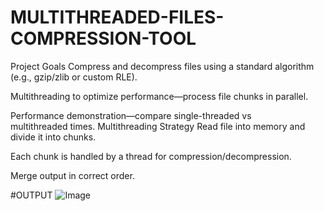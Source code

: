 # MULTITHREADED-FILES-COMPRESSION-TOOL
 Project Goals
Compress and decompress files using a standard algorithm (e.g., gzip/zlib or custom RLE).

Multithreading to optimize performance—process file chunks in parallel.

Performance demonstration—compare single-threaded vs multithreaded times.
Multithreading Strategy
Read file into memory and divide it into chunks.

Each chunk is handled by a thread for compression/decompression.

Merge output in correct order.

#OUTPUT
![Image](https://github.com/user-attachments/assets/e7b2c210-a546-4d40-96b6-dfbcc6e9b42f)
